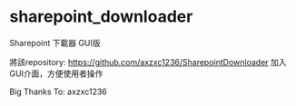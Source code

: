 # sharepoint_downloader
Sharepoint 下載器 GUI版

將該repository: https://github.com/axzxc1236/SharepointDownloader
加入GUI介面，方便使用者操作

Big Thanks To:
axzxc1236

